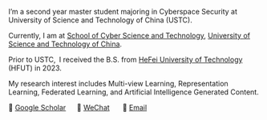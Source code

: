 I’m a second year master student majoring in Cyberspace Security at University of Science and Technology of China (USTC).

Currently, I am at [School of Cyber Science and Technology](http://cybersec.ustc.edu.cn/main.htm), [University of Science and Technology of China](https://www.ustc.edu.cn/).

Prior to USTC, I received the B.S. from [HeFei University of Technology](https://www.hfut.edu.cn/) (HFUT) in 2023.

My research interest includes Multi-view Learning, Representation Learning, Federated Learning, and Artificial Intelligence Generated Content. 

📖 [Google Scholar](https://scholar.google.com/citations?user=DAJ7HogAAAAJ&hl=zh-CN)      💬 <a href="./images/wechat.jpg" target="_blank">WeChat</a>        📧 <a href="mailto:xrjiang@mail.ustc.edu.cn">Email</a>


